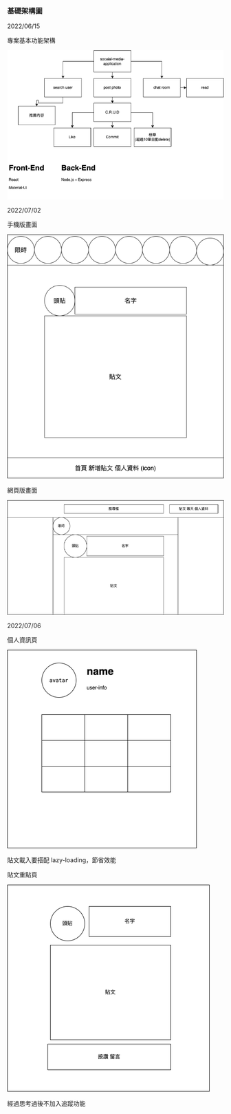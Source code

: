 ### 基礎架構圖

2022/06/15

專案基本功能架構

![架構圖](./src/assets/image/projectTree.png)

2022/07/02

手機版畫面

![interface-phone](./src/assets/image/outstagramUI.png)

網頁版畫面

![interface-platform](./src/assets/image/platformUI.png)

2022/07/06

個人資訊頁

![user-info](./src//assets/image/userPage.png)

貼文載入要搭配 lazy-loading，節省效能

貼文重點頁

![post-item](./src/assets/image/postItem.png)

經過思考過後不加入追蹤功能

